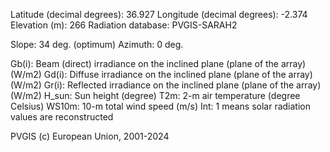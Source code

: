 Latitude (decimal degrees):	36.927
Longitude (decimal degrees):	-2.374
Elevation (m):	266
Radiation database:	PVGIS-SARAH2


Slope: 34 deg. (optimum)
Azimuth: 0 deg. 


Gb(i): Beam (direct) irradiance on the inclined plane (plane of the array) (W/m2)
Gd(i): Diffuse irradiance on the inclined plane (plane of the array) (W/m2)
Gr(i): Reflected irradiance on the inclined plane (plane of the array) (W/m2)
H_sun: Sun height (degree)
T2m: 2-m air temperature (degree Celsius)
WS10m: 10-m total wind speed (m/s)
Int: 1 means solar radiation values are reconstructed



PVGIS (c) European Union, 2001-2024